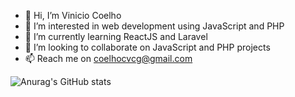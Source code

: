 - 👋 Hi, I’m Vinicio Coelho
- 👀 I’m interested in web development using JavaScript and PHP
- 🌱 I’m currently learning ReactJS and Laravel
- 💞️ I’m looking to collaborate on JavaScript and PHP projects
- 📫 Reach me on coelhocvcg@gmail.com

![Anurag's GitHub stats](https://github-readme-stats.vercel.app/api?username=viniciocoelho&show_icons=true&theme=dark)

